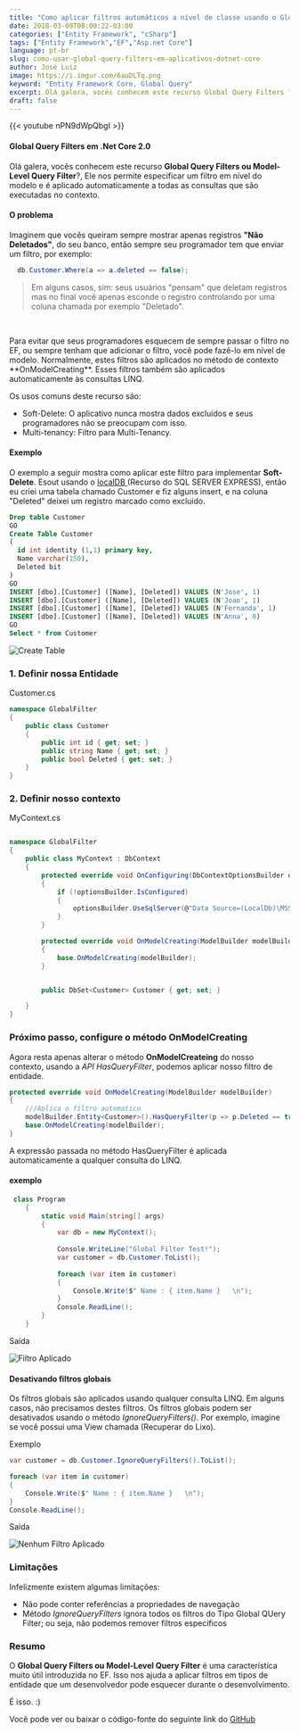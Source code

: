 ```yaml
---
title: "Como aplicar filtros automáticos a nível de classe usando o Global Query Filters"
date: 2018-03-09T08:00:22-03:00
categories: ["Entity Framework", "cSharp"]
tags: ["Entity Framework","EF","Asp.net Core"]
language: pt-br
slug: como-usar-global-query-filters-em-aplicativos-dotnet-core
author: José Luiz
image: https://i.imgur.com/6auDLTq.png
keyword: "Entity Framework Core, Global Query"
excerpt: Olá galera, vocês conhecem este recurso Global Query Filters ?, Ele nos permite especificar um filtro em nível do modelo e é aplicado automaticamente a todas as consultas que são executadas no contexto..
draft: false
---
```


 {{< youtube nPN9dWpQbgI >}}

#### Global Query Filters em .Net Core 2.0
Olá galera, vocês conhecem este recurso **Global Query Filters ou Model-Level Query Filter**?, Ele nos permite especificar um filtro em nível do modelo e é aplicado automaticamente a todas as consultas que são executadas no contexto.


#### O problema
Imaginem que vocês queiram sempre mostrar apenas registros **"Não Deletados"**, do seu banco, então sempre seu programador tem que enviar um filtro, por exemplo:

```csharp
  db.Customer.Where(a => a.deleted == false);
```

> Em alguns casos, sim: seus usuários "pensam" que deletam registros mas no final você apenas esconde o registro controlando por uma coluna chamada por exemplo "Deletado".

 
 <br>
 <p>Para evitar que seus programadores esquecem de sempre passar o filtro no EF, ou sempre tenham que adicionar o filtro, você pode fazê-lo em nível de modelo. Normalmente, estes filtros são aplicados no método de contexto **OnModelCreating**. Esses filtros também são aplicados automaticamente às consultas LINQ.</p>

Os usos comuns deste recurso são:

* Soft-Delete: O aplicativo nunca mostra dados excluídos e seus programadores não se preocupam com isso.
* Multi-tenancy: Filtro para Multi-Tenancy.

#### Exemplo
O exemplo a seguir mostra como aplicar este filtro para implementar **Soft-Delete**. 
Esout usando o <a href="http://www.joseluiz.net/guia-para-desenvolvedores-aprenderem-a-usar-o-localdb/" target="_blank"> localDB </a> (Recurso do SQL SERVER EXPRESS), então eu criei uma tabela chamado Customer e fiz alguns insert, e na coluna "Deleted" deixei um registro marcado como excluido.

```sql
Drop table Customer
GO
Create Table Customer
(
  id int identity (1,1) primary key,
  Name varchar(150),
  Deleted bit
)
GO
INSERT [dbo].[Customer] ([Name], [Deleted]) VALUES (N'Jose', 1)  
INSERT [dbo].[Customer] ([Name], [Deleted]) VALUES (N'Joao', 1)  
INSERT [dbo].[Customer] ([Name], [Deleted]) VALUES (N'Fernanda', 1)  
INSERT [dbo].[Customer] ([Name], [Deleted]) VALUES (N'Anna', 0)  
GO
Select * from Customer
```

<img src="/images/CreateTable.png" class="img-fluid" alt="Create Table">

### 1. Definir nossa Entidade

Customer.cs
```csharp
namespace GlobalFilter
{
    public class Customer
    {
        public int id { get; set; }
        public string Name { get; set; }
        public bool Deleted { get; set; }
    }
}
```


### 2. Definir nosso contexto  

MyContext.cs

```csharp

namespace GlobalFilter
{
    public class MyContext : DbContext
    {
        protected override void OnConfiguring(DbContextOptionsBuilder optionsBuilder)
        {
            if (!optionsBuilder.IsConfigured)
            {
                optionsBuilder.UseSqlServer(@"Data Source=(LocalDb)\MSSQLLocalDB;Initial Catalog=aspnet-db;Integrated Security=SSPI;");
            }
        }

        protected override void OnModelCreating(ModelBuilder modelBuilder)
        {
            base.OnModelCreating(modelBuilder);
        }


        public DbSet<Customer> Customer { get; set; }

    }
}
```
 

### Próximo passo, configure o método OnModelCreating 
Agora resta apenas alterar o método **OnModelCreateing** do nosso contexto, usando a *API HasQueryFilter*, podemos aplicar nosso filtro de entidade.

```csharp
protected override void OnModelCreating(ModelBuilder modelBuilder)
{
    ///Aplica o filtro automatico
    modelBuilder.Entity<Customer>().HasQueryFilter(p => p.Deleted == true );
    base.OnModelCreating(modelBuilder);
}
```
 

A expressão passada no método HasQueryFilter é aplicada automaticamente a qualquer consulta do LINQ.

#### exemplo

```csharp
 class Program
    {
        static void Main(string[] args)
        {
            var db = new MyContext();
            
            Console.WriteLine("Global Filter Test!");
            var customer = db.Customer.ToList();
           
            foreach (var item in customer)
            {
                Console.Write($" Name : { item.Name }   \n");
            }
            Console.ReadLine();
        }
    }

```

Saída

<img src="/images/outputfilter.png" class="img-fluid" alt="Filtro Aplicado">


#### Desativando filtros globais
Os filtros globais são aplicados usando qualquer consulta LINQ. Em alguns casos, não precisamos destes filtros. Os filtros globais podem ser desativados usando o método *IgnoreQueryFilters()*.
Por exemplo, imagine se você possui uma View chamada (Recuperar do Lixo).

Exemplo

```csharp
var customer = db.Customer.IgnoreQueryFilters().ToList();

foreach (var item in customer)
{
    Console.Write($" Name : { item.Name }   \n");
}
Console.ReadLine();
```

Saída

<img src="/images/outputnofilter.png" class="img-fluid" alt="Nenhum Filtro Aplicado">





### Limitações
Infelizmente existem algumas limitações:

* Não pode conter referências a propriedades de navegação
* Método *IgnoreQueryFilters* ignora todos os filtros do Tipo Global QUery Filter; ou seja, não podemos remover filtros especificos

### Resumo
O **Global Query Filters ou Model-Level Query Filter** é uma característica muito útil introduzida no EF. Isso nos ajuda a aplicar filtros em tipos de entidade que um desenvolvedor pode esquecer durante o desenvolvimento.

É isso. :) 

Você pode ver ou baixar o código-fonte do seguinte link do <a href="https://github.com/shpsyte/EntityFramework/tree/master/GlobalFilter">GitHub </a>



